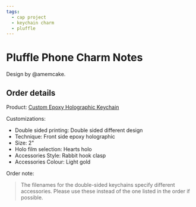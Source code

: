 ```yaml
---
tags:
  - cap project
  - keychain charm
  - pluffle
---
```


# Pluffle Phone Charm Notes

Design by @amemcake.

## Order details

Product: [Custom Epoxy Holographic Keychain](https://vograce.com/collections/custom-clear-acrylic-keychains/products/custom-epoxy-holographic-keychain)

Customizations:

- Double sided printing: Double sided different design
- Technique: Front side epoxy holographic
- Size: 2"
- Holo film selection: Hearts holo
- Accessories Style: Rabbit hook clasp
- Accessories Colour: Light gold

Order note:

> The filenames for the double-sided keychains specify different accessories. Please use these instead of the one listed in the order if possible.
